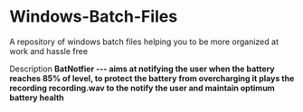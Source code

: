 # Windows-Batch-Files
A repository of windows batch files helping you to be more organized at work and hassle free

Description
<b>BatNotfier --- aims at notifying the user when the battery reaches 85% of level, to protect the battery from overcharging it plays the recording recording.wav to the notify the user and maintain optimum battery health </b>

